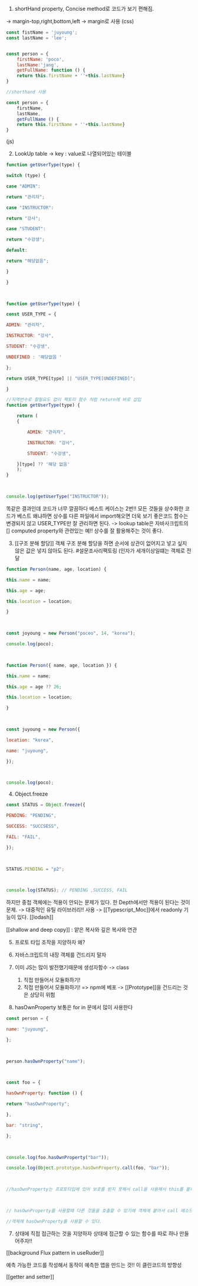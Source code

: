 1. shortHand property, Concise method로 코드가 보기 편해짐.

-> margin-top,right,bottom,left -> margin로 사용 (css)

```js
const fistName = 'juyoung';
const lastName = 'lee';


const person = {
	firstName: 'poco',
	lastName:'jang',
	getFullName: function () {
	return this.firstName + ''+this.lastName}
}

//shorthand 사용

const person = {
	firstName,
	lastName,
	getFullName () {
	return this.firstName + ''+this.lastName}
}
```
(js)

2. LookUp table 
-> key : value로 나열되어있는 테이블 

```js
function getUserType(type) {

switch (type) {

case "ADMIN":

return "관리자";

case "INSTRUCTOR":

return "강사";

case "STUDENT":

return "수강생";

default:

return "해당없음";

}

}

  

function getUserType(type) {

const USER_TYPE = {

ADMIN: "관리자",

INSTRUCTOR: "강사",

STUDENT: "수강생",

UNDEFINED : '해당없음 '

};

return USER_TYPE[type] || "USER_TYPE[UNDEFINED]";

}

//지역번수로 할필요도 없이 팩토리 함수 처럼 return에 바로 삽입 
function getUserType(type) {

	return (
	{

		ADMIN: "관리자",

		INSTRUCTOR: "강사",

		STUDENT: "수강생",

	}[type] ?? '해당 없음'
	);
}

  

console.log(getUserType("INSTRUCTOR"));
```

똑같은 결과인데 코드가 너무 깔끔하다 
베스트 케이스는 2번!! 모든 것들을 상수화한 코드가 베스트 왜냐하면 상수를 다른 파일에서 import해오면 더욱 보기 좋은코드 함수는 변경되지 않고 USER_TYPE만 잘 관리하면 된다. 
-> lookup table은 자바사크립트의 [] computed property와 관련있는 예!! 상수를 잘 활용해주는 것이 좋다.

3. [[구조 분해 할당]]
객체 구조 분해 할당을 하면 순서에 상관이 없어지고 넣고 싶지 않은 값은 넣지 않아도 된다. 
#설문조사리팩토링 
(인자가 세개이상일떄는 객체로 전달 

```js
function Person(name, age, location) {

this.name = name;

this.age = age;

this.location = location;

}

  

const joyoung = new Person("poceo", 14, "korea");

console.log(poco);

  

function Person({ name, age, location }) {

this.name = name;

this.age = age ?? 26;

this.location = location;

}

  

const juyoung = new Person({

location: "korea",

name: "juyoung",

});

  

console.log(poco);
```

4. Object.freeze 
```js
const STATUS = Object.freeze({

PENDING: "PENDING",

SUCCESS: "SUCCSESS",

FAIL: "FAIL",

});

  

STATUS.PENDING = "p2";

  

console.log(STATUS); // PENDING ,SUCCESS, FAIL
```

하지만 중첩 객체에는 적용이 안되는 문제가 있다. 한 Depth에서만 적용이 된다는 것이 문제. 
-> 대중적인 유틸 라이브러리!! 사용 
-> [[Typescript_Moc]]에서 readonly 기능이 있다. 
[[lodash]]


[[shallow and deep copy]]  : 얕은 복사와 깊은 복사와 연관 


5. 프로토 타입 조작을 지양하자 
왜? 
1. 자바스크립트의 내장 객체를 건드리지 말자
2. 이미 JS는 많이 발전했기때문에 생성자함수  -> class 
	1. 직접 만들어서 모듈화하기! 
	2. 직접 만들어서 모듈화하기! => npm에 베포 
-> [[Prototype]]을 건드리는 것은 상당히 위험 


6. hasOwnProperty
	보통은 for in 문에서 많이 사용한다 
```js
const person = {

name: "juyoung",

};

  

person.hasOwnProperty("name");

  

const foo = {

hasOwnProperty: function () {

return "hasOwnProperty";

},

bar: "string",

};

  

console.log(foo.hasOwnProperty("bar"));

console.log(Object.prototype.hasOwnProperty.call(foo, "bar"));

  

//hasOwnProperty는 프로토타입에 있어 보호를 받지 못해서 call을 사용해서 this를 붙혀준다.

  

// hasOwnProperty를 사용할때 다른 것들을 호출할 수 있기에 객체에 붙어서 call 매소드를 사용해야

//객체에 hasOwnProperty를 사용할 수 있다.
```

7. 상태에 직접 접근하는 것을 지양하자 
상태에 접근할 수 있는 함수를 따로 하나 만들어주자!!

[[background Flux pattern in useRuder]]

예측 가능한 코드를 작성해서 동작이 예측한 앱을 만드는 것!! 이 클린코드의 방향성 

[[getter and setter]]


